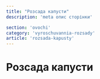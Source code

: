 ```yaml
---
title: "Розсада капусти"
description: 'meta опис сторінки'

section: 'ovochi'
category: 'vyroschuvannia-rozsady'
article: 'rozsada-kapusty'
---
```


# Розсада капусти